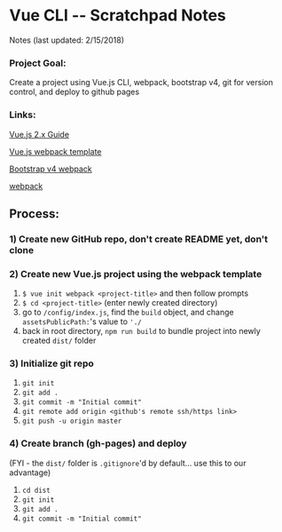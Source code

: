 # Vue CLI -- Scratchpad Notes
Notes (last updated: 2/15/2018)

### Project Goal:
Create a project using Vue.js CLI, webpack, bootstrap v4, git for version control, and deploy to github pages

### Links:

[Vue.js 2.x Guide](https://vuejs.org/v2/guide/installation.html#CLI)

[Vue.js webpack template](https://vuejs-templates.github.io/webpack/)

[Bootstrap v4 webpack](https://getbootstrap.com/docs/4.0/getting-started/webpack/)

[webpack](https://webpack.js.org/concepts/)

## Process:

### 1) Create new GitHub repo, don't create README yet, don't clone

### 2) Create new Vue.js project using the webpack template
1) `$ vue init webpack <project-title>` and then follow prompts
2) `$ cd <project-title>` (enter newly created directory)
3) go to `/config/index.js`, find the `build` object, and change `assetsPublicPath:`'s value to `'./`
4) back in root directory, `npm run build` to bundle project into newly created `dist/` folder

### 3) Initialize git repo
1) `git init`
2) `git add .`
3) `git commit -m "Initial commit"`
4) `git remote add origin <github's remote ssh/https link>`
5) `git push -u origin master`

### 4) Create branch (gh-pages) and deploy
(FYI - the `dist/` folder is `.gitignore`'d by default... use this to our advantage)
1) `cd dist`
2) `git init`
3) `git add .`
4) `git commit -m "Initial commit"`
